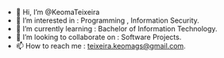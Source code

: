 - 👋 Hi, I’m @KeomaTeixeira
- 👀 I’m interested in : Programming , Information Security.
- 🌱 I’m currently learning : Bachelor of Information Technology.
- 💞️ I’m looking to collaborate on : Software Projects.
- 📫 How to reach me : teixeira.keomags@gmail.com.

<!---
KeomaTeixeira/KeomaTeixeira is a ✨ special ✨ repository because its `README.md` (this file) appears on your GitHub profile.
You can click the Preview link to take a look at your changes.
--->
